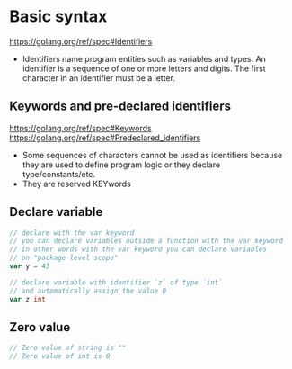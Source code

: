 # Basic syntax

https://golang.org/ref/spec#Identifiers

- Identifiers name program entities such as variables and types. An identifier is a sequence of one or more letters and digits. The first character in an identifier must be a letter.

## Keywords and pre-declared identifiers

https://golang.org/ref/spec#Keywords
https://golang.org/ref/spec#Predeclared_identifiers

- Some sequences of characters cannot be used as identifiers because they are used to define program logic or they declare type/constants/etc.
- They are reserved KEYwords

## Declare variable

```go
// declare with the var keyword
// you can declare variables outside a function with the var keyword
// in other words with the var keyword you can declare variables 
// on "package level scope"
var y = 43

// declare variable with identifier `z` of type `int`
// and automatically assign the value 0 
var z int
```

## Zero value

```go
// Zero value of string is ""
// Zero value of int is 0
```
